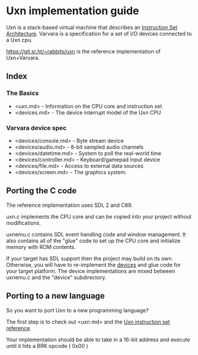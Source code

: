 # Uxn implementation guide

Uxn is a stack-based virtual machine that describes an [Instruction Set Architecture](https://en.wikipedia.org/wifi/Instruction_set_architecture).
Varvara is a specification for a set of I/O devices connected to a Uxn cpu.

<https://git.sr.ht/~rabbits/uxn> is the reference implementation of Uxn+Varvara.

## Index

### The Basics
- <uxn.md> - Information on the CPU core and instruction set
- <devices.md> - The device interrupt model of the Uxn CPU

### <devices> Varvara device spec
- <devices/console.md> - Byte stream device
- <devices/audio.md> - 8-bit sampled audio channels
- <devices/datetime.md> - System to poll the real-world time
- <devices/controller.md> - Keyboard/gamepad input device
- <devices/file.md> - Access to external data sources
- <devices/screen.md> - The graphics system.

## Porting the C code

The reference implementation uses SDL 2 and C89.

uxn.c implements the CPU core and can be copied into your project without modifications.

uxnemu.c contains SDL event handling code and window management.
It also contains all of the "glue" code to set up the CPU core and initialize memory with
ROM contents.

If your target has SDL support then the project may build on its own.
Otherwise, you will have to re-implement the [devices](devices/) and glue code
for your target platform. The device implementations are mixed between uxnemu.c and the
"device" subdirectory. 

## Porting to a new language
So you want to port Uxn to a new programming language?

The first step is to check out <uxn.md> and the [Uxn instruction set reference](https://wiki.xxiivv.com/site/uxntal_reference.html).

Your implementation should be able to take in a 16-bit address and execute until it hits
a BRK opcode ( 0x00 )

